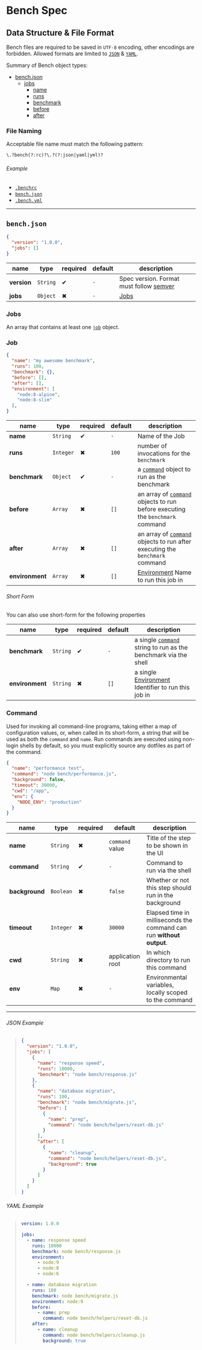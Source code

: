 # Bench Spec

## Data Structure & File Format

Bench files are required to be saved in `UTF-8` encoding, other encodings are forbidden. Allowed formats are limited to [`JSON`][json] & [`YAML`][yaml].

Summary of Bench object types:

- [bench.json](#benchjson)
  - [jobs](#jobs)
    - [name](#jobs)
    - [runs](#jobs)
    - [benchmark](#command)
    - [before](#command)
    - [after](#command)

### File Naming

Acceptable file name must match the following pattern:

```regex
\.?bench(?:rc)?\.?(?:json|yaml|yml)?
```

###### Example

- [`.benchrc`](#json-example)
- [`bench.json`](#json-example)
- [`.bench.yml`](#yaml-example)

---

## `bench.json`

```json
{
  "version": "1.0.0",
  "jobs": []
}
```

name        | type     | required | default | description                                
----------- | -------- | -------- | ------- | -------------------------------------------
**version** | `String` | ✔        | `-`     | Spec version. Format must follow [semver][]
**jobs**    | `Object` | ✖        | `-`     | [Jobs](#jobs)                              

### Jobs

An array that contains at least one [`job`](#job) object.

### Job

```json
{
  "name": "my awesome benchmark",
  "runs": 100,
  "benchmark": {},
  "before": [],
  "after": [],
  "environment": [
    "node:8-alpine",
    "node:8-slim"
  ],
}
```

name            | type      | required | default | description                                                                              
--------------- | --------- | -------- | ------- | -----------------------------------------------------------------------------------------
**name**        | `String`  | ✔        | `-`     | Name of the Job                                                                          
**runs**        | `Integer` | ✖        | `100`   | number of invocations for the `benchmark`                                                
**benchmark**   | `Object`  | ✔        | `-`     | a [`command`](#command) object to run as the benchmark                                   
**before**      | `Array`   | ✖        | `[]`    | an array of [`command`](#command) objects to run before executing the `benchmark` command
**after**       | `Array`   | ✖        | `[]`    | an array of [`command`](#command) objects to run after executing the `benchmark` command 
**environment** | `Array`   | ✖        | `[]`    | [Environment][environments-schema] Name to run this job in                               

###### Short Form

You can also use short-form for the following properties

name            | type     | required | default | description                                                                
--------------- | -------- | -------- | ------- | ---------------------------------------------------------------------------
**benchmark**   | `String` | ✔        | `-`     | a single [`command`](#command) string to run as the benchmark via the shell
**environment** | `String` | ✖        | `[]`    | a single [Environment][environments-schema] Identifier to run this job in  

### Command

Used for invoking all command-line programs, taking either a map of configuration values, or, when called in its short-form, a string that will be used as both the `command` and `name`. Run commands are executed using non-login shells by default, so you must explicitly source any dotfiles as part of the command.

```json
{
  "name": "performance test",
  "command": "node bench/performance.js",
  "background": false,
  "timeout": 30000,
  "cwd": "/app",
  "env": {
    "NODE_ENV": "production"
  }
}
```

name           | type      | required | default          | description                                                         
-------------- | --------- | -------- | ---------------- | --------------------------------------------------------------------
**name**       | `String`  | ✖        | `command` value  | Title of the step to be shown in the UI                             
**command**    | `String`  | ✔        | `-`              | Command to run via the shell                                        
**background** | `Boolean` | ✖        | `false`          | Whether or not this step should run in the background               
**timeout**    | `Integer` | ✖        | `30000`          | Elapsed time in milliseconds the command can run **without output**.
**cwd**        | `String`  | ✖        | application root | In which directory to run this command                              
**env**        | `Map`     | ✖        | `-`              | Environmental variables, locally scoped to the command              

---

###### JSON Example

> ```json
> {
>   "version": "1.0.0",
>   "jobs": [
>     {
>       "name": "response speed",
>       "runs": 10000,
>       "benchmark": "node bench/response.js"
>     },
>     {
>       "name": "database migration",
>       "runs": 100,
>       "benchmark": "node bench/migrate.js",
>       "before": [
>         {
>           "name": "prep",
>           "command": "node bench/helpers/reset-db.js"
>         }
>       ],
>       "after": [
>         {
>           "name": "cleanup",
>           "command": "node bench/helpers/reset-db.js",
>           "background": true
>         }
>       ]
>     }
>   ]
> }
> ```

###### YAML Example

> ```yml
> version: 1.0.0
>
> jobs:
>   - name: response speed
>     runs: 10000
>     benchmark: node bench/response.js
>     environment:
>       - node:9
>       - node:8
>       - node:6
>
>   - name: database migration
>     runs: 100
>     benchmark: node bench/migrate.js
>     environment: node:9
>     before:
>       - name: prep
>         command: node bench/helpers/reset-db.js
>     after:
>       - name: cleanup
>         command: node bench/helpers/cleanup.js
>         background: true
> ```

[json]: https://www.json.org/
[semver]: https://semver.org
[yaml]: http://www.yaml.org/
[environments-schema]: https://github.com/BenchCI/environments

